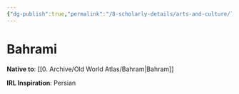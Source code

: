```yaml
---
{"dg-publish":true,"permalink":"/8-scholarly-details/arts-and-culture/languages/bahrami/","noteIcon":""}
---
```


# Bahrami

**Native to**: [[0. Archive/Old World Atlas/Bahram\|Bahram]] 

**IRL Inspiration**: Persian 